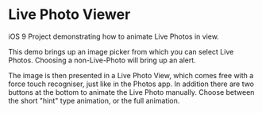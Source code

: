 # Live Photo Viewer
iOS 9 Project demonstrating how to animate Live Photos in view.

This demo brings up an image picker from which you can select Live Photos. Choosing a non-Live-Photo will bring up an alert.

The image is then presented in a Live Photo View, which comes free with a force touch recogniser, just like in the Photos app. In addition there are two buttons at the bottom to animate the Live Photo manually. Choose between the short "hint" type animation, or the full animation.
